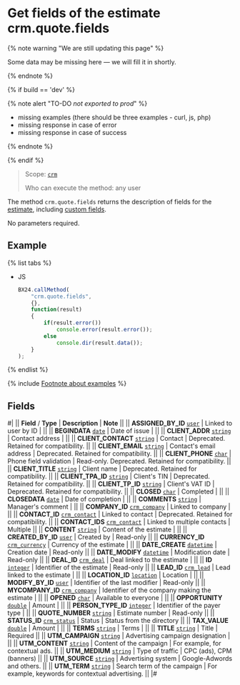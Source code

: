 # Get fields of the estimate crm.quote.fields

{% note warning "We are still updating this page" %}

Some data may be missing here — we will fill it in shortly.

{% endnote %}

{% if build == 'dev' %}

{% note alert "TO-DO _not exported to prod_" %}

- missing examples (there should be three examples - curl, js, php)
- missing response in case of error
- missing response in case of success

{% endnote %}

{% endif %}

> Scope: [`crm`](../../scopes/permissions.md)
>
> Who can execute the method: any user

The method `crm.quote.fields` returns the description of fields for the [estimate](./crm-quote-add.md), including [custom fields](./user-field/crm-quote-user-field-add.md).

No parameters required.

## Example

{% list tabs %}

- JS

    ```js
    BX24.callMethod(
        "crm.quote.fields",
        {},
        function(result)
        {
            if(result.error())
                console.error(result.error());
            else
                console.dir(result.data());
        }
    );
    ```

{% endlist %}

{% include [Footnote about examples](../../../_includes/examples.md) %}

## Fields

#|
|| **Field** / **Type** | **Description** | **Note** ||
|| **ASSIGNED_BY_ID** 
[`user`](../../data-types.md) | Linked to user by ID | ||
|| **BEGINDATA** 
[`date`](../../data-types.md) | Date of issue | ||
|| **CLIENT_ADDR** 
[`string`](../../data-types.md) | Contact address | ||
|| **CLIENT_CONTACT** 
[`string`](../../data-types.md) | Contact | Deprecated. Retained for compatibility. ||
|| **CLIENT_EMAIL** 
[`string`](../../data-types.md) | Contact's email address | Deprecated. Retained for compatibility. ||
|| **CLIENT_PHONE** 
[`char`](../../data-types.md) | Phone field validation | Read-only. Deprecated. Retained for compatibility. ||
|| **CLIENT_TITLE** 
[`string`](../../data-types.md) | Client name | Deprecated. Retained for compatibility. ||
|| **CLIENT_TPA_ID** 
[`string`](../../data-types.md) | Client's TIN | Deprecated. Retained for compatibility. ||
|| **CLIENT_TP_ID** 
[`string`](../../data-types.md) | Client's VAT ID | Deprecated. Retained for compatibility. ||
|| **CLOSED** 
[`char`](../../data-types.md) | Completed | ||
|| **CLOSEDATA** 
[`date`](../../data-types.md) | Date of completion | ||
|| **COMMENTS** 
[`string`](../../data-types.md) | Manager's comment | ||
|| **COMPANY_ID** 
[`crm_company`](../../data-types.md) | Linked to company | ||
|| **CONTACT_ID** 
[`crm_contact`](../../data-types.md) | Linked to contact | Deprecated. Retained for compatibility. ||
|| **CONTACT_IDS** 
[`crm_contact`](../../data-types.md) | Linked to multiple contacts | Multiple ||
|| **CONTENT** 
[`string`](../../data-types.md) | Content of the estimate | ||
|| **CREATED_BY_ID** 
[`user`](../../data-types.md) | Created by | Read-only ||
|| **CURRENCY_ID** 
[`crm_currency`](../../data-types.md) | Currency of the estimate | ||
|| **DATE_CREATE** 
[`datetime`](../../data-types.md) | Creation date | Read-only ||
|| **DATE_MODIFY** 
[`datetime`](../../data-types.md) | Modification date | Read-only ||
|| **DEAL_ID** 
[`crm_deal`](../../data-types.md) | Deal linked to the estimate | ||
|| **ID** 
[`integer`](../../data-types.md) | Identifier of the estimate | Read-only ||
|| **LEAD_ID** 
[`crm_lead`](../../data-types.md) | Lead linked to the estimate | ||
|| **LOCATION_ID** 
[`location`](../../data-types.md) | Location | ||
|| **MODIFY_BY_ID** 
[`user`](../../data-types.md) | Identifier of the last modifier | Read-only ||
|| **MYCOMPANY_ID** 
[`crm_company`](../../data-types.md) | Identifier of the company making the estimate | ||
|| **OPENED** 
[`char`](../../data-types.md) | Available to everyone | ||
|| **OPPORTUNITY** 
[`double`](../../data-types.md) | Amount | ||
|| **PERSON_TYPE_ID** 
[`integer`](../../data-types.md) | Identifier of the payer type | ||
|| **QUOTE_NUMBER** 
[`string`](../../data-types.md) | Estimate number | Read-only ||
|| **STATUS_ID** 
[`crm_status`](../../data-types.md) | Status | Status from the directory ||
|| **TAX_VALUE** 
[`double`](../../data-types.md) | Amount | ||
|| **TERMS** 
[`string`](../../data-types.md) | Terms | ||
|| **TITLE** 
[`string`](../../data-types.md) | Title | Required ||
|| **UTM_CAMPAIGN** 
[`string`](../../data-types.md) | Advertising campaign designation | ||
|| **UTM_CONTENT** 
[`string`](../../data-types.md) | Content of the campaign | For example, for contextual ads. ||
|| **UTM_MEDIUM** 
[`string`](../../data-types.md) | Type of traffic | CPC (ads), CPM (banners) ||
|| **UTM_SOURCE** 
[`string`](../../data-types.md) | Advertising system | Google-Adwords and others. ||
|| **UTM_TERM** 
[`string`](../../data-types.md) | Search term of the campaign | For example, keywords for contextual advertising. ||
|#